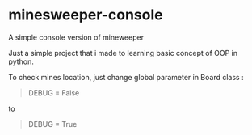 # minesweeper-console
A simple console version of mineweeper


Just a simple project that i made to learning basic concept of OOP in python.

To check mines location, just change global parameter in Board class :

> DEBUG = False

to

> DEBUG = True
